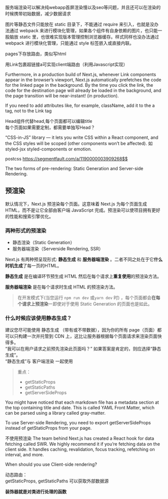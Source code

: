 服务端渲染可以解决纯webapp首屏渲染慢以及seo等问题，并且还可以在渲染的时候携带初始数据，减少数据请求

图片等静态文件只能放在 static 目录下，不能通过 require 来引入，也就是没办法通过 webpack 来进行模块化管理，如果各个组件有自身依赖的图片，也只能一股脑放 static 里，也很难实现版本管理控制浏览器缓存。样式同样也没办法通过 webpack 进行模块化管理，只能通过 style 标签嵌入或直接内联。

pages下存放路由，类似写html

用Link包裹超链接a可实现client端路由（利用Javascript实现）

Furthermore, in a production build of Next.js, whenever Link components appear in the browser’s viewport, Next.js automatically prefetches the code for the linked page in the background. By the time you click the link, the code for the destination page will already be loaded in the background, and the page transition will be near-instant!
 (in production).

 If you need to add attributes like, for example, className, add it to the a tag, not to the Link tag

Head组件代替head,每个页面都可以编辑title  
每个页面如果需要定制，都需要单独写Head？

“CSS-in-JS” library — it lets you write CSS within a React component, and the CSS styles will be scoped (other components won’t be affected).
如 styled-jsx styled-components or emotion.

postcss  https://segmentfault.com/a/1190000003909268$$

The two forms of pre-rendering: Static Generation and Server-side Rendering.

## 预渲染
默认情况下，Next.js 预渲染每个页面。这意味着 Next.js 为每个页面生成 HTML，而不是让它全部由客户端 JavaScript 完成。预渲染可以使项目拥有更好的性能和搜索引擎优化。
### 两种形式的预渲染
* 静态渲染（Static Generation）
* 服务器端渲染（Serverside Rendering, SSR）

Next.js 有两种预呈现形式:  **静态生成** 和 **服务器端渲染** 。二者不同之处在于它**什么时机生成**了每一页的HTML。  

**静态生成** 是在编译环节预生成 HTML 然后在每个请求上**重复使用**的预渲染方法。

**服务器端渲染** 是在每个请求时生成 HTML 的预渲染方法。

> 在开发模式下(当您运行 `npm run dev` 或`yarn dev` 时) ，每个页面都会**在每个请求上预渲染**ー即使对于使用 Static Generation 的页面也是如此。


### 什么时候应该使用静态生成？
建议您尽可能使用 静态生成 （带有或不带数据），因为你的所有 page（页面）都可以只构建一次并托管到 CDN 上，这比让服务器根据每个页面请求来渲染页面快得多。  
“我可以在用户请求之前预先渲染此页面吗？” 如果答案是肯定的，则应选择“静态生成”。  
“静态生成”与 客户端渲染 一起使用
>  重点： 
> * getStaticProps
> * getStaticPaths
> * getServerSideProps




You might have noticed that each markdown file has a metadata section at the top containing title and date. This is called YAML Front Matter, which can be parsed using a library called gray-matter.

To use Server-side Rendering, you need to export getServerSideProps instead of getStaticProps from your page.

不使用预渲染
The team behind Next.js has created a React hook for data fetching called SWR. We highly recommend it if you’re fetching data on the client side. It handles caching, revalidation, focus tracking, refetching on interval, and more. 


When should you use Client-side rendering?    

动态路由：  
getStaticProps, getStaticPaths 可以获取外部数据源

**装饰器就是对类进行处理的函数**
